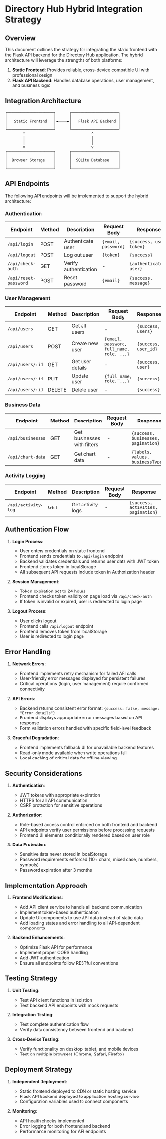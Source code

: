 # Directory Hub Hybrid Integration Strategy

## Overview

This document outlines the strategy for integrating the static frontend with the Flask API backend for the Directory Hub application. The hybrid architecture will leverage the strengths of both platforms:

1. **Static Frontend**: Provides reliable, cross-device compatible UI with professional design
2. **Flask API Backend**: Handles database operations, user management, and business logic

## Integration Architecture

```
┌─────────────────────┐      ┌─────────────────────┐
│                     │      │                     │
│   Static Frontend   │◄────►│   Flask API Backend │
│                     │      │                     │
└─────────────────────┘      └─────────────────────┘
        ^                              ^
        │                              │
        │                              │
        v                              v
┌─────────────────────┐      ┌─────────────────────┐
│                     │      │                     │
│  Browser Storage    │      │  SQLite Database    │
│                     │      │                     │
└─────────────────────┘      └─────────────────────┘
```

## API Endpoints

The following API endpoints will be implemented to support the hybrid architecture:

### Authentication

| Endpoint | Method | Description | Request Body | Response |
|----------|--------|-------------|--------------|----------|
| `/api/login` | POST | Authenticate user | `{email, password}` | `{success, user, token}` |
| `/api/logout` | POST | Log out user | `{token}` | `{success}` |
| `/api/check-auth` | GET | Verify authentication | - | `{authenticated, user}` |
| `/api/reset-password` | POST | Reset password | `{email}` | `{success, message}` |

### User Management

| Endpoint | Method | Description | Request Body | Response |
|----------|--------|-------------|--------------|----------|
| `/api/users` | GET | Get all users | - | `{success, users}` |
| `/api/users` | POST | Create new user | `{email, password, full_name, role, ...}` | `{success, user_id}` |
| `/api/users/:id` | GET | Get user details | - | `{success, user}` |
| `/api/users/:id` | PUT | Update user | `{full_name, role, ...}` | `{success}` |
| `/api/users/:id` | DELETE | Delete user | - | `{success}` |

### Business Data

| Endpoint | Method | Description | Request Body | Response |
|----------|--------|-------------|--------------|----------|
| `/api/businesses` | GET | Get businesses with filters | - | `{success, businesses, pagination}` |
| `/api/chart-data` | GET | Get chart data | - | `{labels, values, businessTypes}` |

### Activity Logging

| Endpoint | Method | Description | Request Body | Response |
|----------|--------|-------------|--------------|----------|
| `/api/activity-log` | GET | Get activity logs | - | `{success, activities, pagination}` |

## Authentication Flow

1. **Login Process**:
   - User enters credentials on static frontend
   - Frontend sends credentials to `/api/login` endpoint
   - Backend validates credentials and returns user data with JWT token
   - Frontend stores token in localStorage
   - All subsequent API requests include token in Authorization header

2. **Session Management**:
   - Token expiration set to 24 hours
   - Frontend checks token validity on page load via `/api/check-auth`
   - If token is invalid or expired, user is redirected to login page

3. **Logout Process**:
   - User clicks logout
   - Frontend calls `/api/logout` endpoint
   - Frontend removes token from localStorage
   - User is redirected to login page

## Error Handling

1. **Network Errors**:
   - Frontend implements retry mechanism for failed API calls
   - User-friendly error messages displayed for persistent failures
   - Critical operations (login, user management) require confirmed connectivity

2. **API Errors**:
   - Backend returns consistent error format: `{success: false, message: "Error details"}`
   - Frontend displays appropriate error messages based on API response
   - Form validation errors handled with specific field-level feedback

3. **Graceful Degradation**:
   - Frontend implements fallback UI for unavailable backend features
   - Read-only mode available when write operations fail
   - Local caching of critical data for offline viewing

## Security Considerations

1. **Authentication**:
   - JWT tokens with appropriate expiration
   - HTTPS for all API communication
   - CSRF protection for sensitive operations

2. **Authorization**:
   - Role-based access control enforced on both frontend and backend
   - API endpoints verify user permissions before processing requests
   - Frontend UI elements conditionally rendered based on user role

3. **Data Protection**:
   - Sensitive data never stored in localStorage
   - Password requirements enforced (10+ chars, mixed case, numbers, symbols)
   - Password expiration after 3 months

## Implementation Approach

1. **Frontend Modifications**:
   - Add API client service to handle all backend communication
   - Implement token-based authentication
   - Update UI components to use API data instead of static data
   - Add loading states and error handling to all API-dependent components

2. **Backend Enhancements**:
   - Optimize Flask API for performance
   - Implement proper CORS handling
   - Add JWT authentication
   - Ensure all endpoints follow RESTful conventions

## Testing Strategy

1. **Unit Testing**:
   - Test API client functions in isolation
   - Test backend API endpoints with mock requests

2. **Integration Testing**:
   - Test complete authentication flow
   - Verify data consistency between frontend and backend

3. **Cross-Device Testing**:
   - Verify functionality on desktop, tablet, and mobile devices
   - Test on multiple browsers (Chrome, Safari, Firefox)

## Deployment Strategy

1. **Independent Deployment**:
   - Static frontend deployed to CDN or static hosting service
   - Flask API backend deployed to application hosting service
   - Configuration variables used to connect components

2. **Monitoring**:
   - API health checks implemented
   - Error logging for both frontend and backend
   - Performance monitoring for API endpoints
